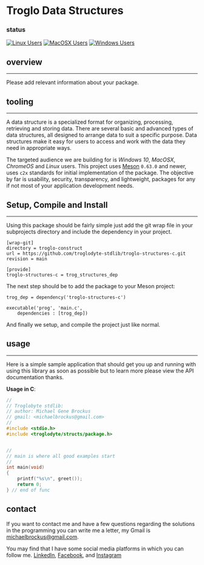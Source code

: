 # Troglo Data Structures

### status

[![Linux Users](https://github.com/troglodyte-stdlib/troglo-structures-c/actions/workflows/ci_runner_linux.yml/badge.svg)](https://github.com/troglodyte-stdlib/troglo-structures-c/actions/workflows/ci_runner_linux.yml) [![MacOSX Users](https://github.com/troglodyte-stdlib/troglo-structures-c/actions/workflows/ci_runner_macosx.yml/badge.svg)](https://github.com/troglodyte-stdlib/troglo-structures-c/actions/workflows/ci_runner_macosx.yml) [![Windows Users](https://github.com/troglodyte-stdlib/troglo-structures-c/actions/workflows/ci_runner_windows.yml/badge.svg)](https://github.com/troglodyte-stdlib/troglo-structures-c/actions/workflows/ci_runner_windows.yml)

## overview

* * *

Please add relevant information about your package.

## tooling

* * *

A data structure is a specialized format for organizing, processing, retrieving
and storing data. There are several basic and advanced types of data structures,
all designed to arrange data to suit a specific purpose. Data structures make it
easy for users to access and work with the data they need in appropriate ways.

The targeted audience we are building for is *Windows 10*, *MacOSX*, *ChromeOS*
and *Linux* users. This project uses [Meson](https://mesonbuild.com/) `0.63.0`
and newer, uses `c2x` standards for initial implementation of the package. The
objective by far is usability, security, transparency, and lightweight, packages
for any if not most of your application development needs.

## Setup, Compile and Install

* * *

Using this package should be fairly simple just add the git wrap file
in your subprojects directory and include the dependency in your project.

```console
[wrap-git]
directory = troglo-construct
url = https://github.com/troglodyte-stdlib/troglo-structures-c.git
revision = main

[provide]
troglo-structures-c = trog_structures_dep
```


The next step should be to add the package to your Meson project:

```meson
trog_dep = dependency('troglo-structures-c')

executable('prog', 'main.c',
    dependencies : [trog_dep])

```

And finally we setup, and compile the project just like normal.

## usage

* * *

Here is a simple sample application that should get you up and
running with using this library as soon as possible but to learn
more please view the API documentation thanks.

**Usage in C**:

```c
//
// Troglobyte stdlib:
// author: Michael Gene Brockus
// gmail: <michaelbrockus@gmail.com>
//
#include <stdio.h>
#include <troglodyte/structs/package.h>


//
// main is where all good examples start
//
int main(void)
{
    printf("%s\n", greet());
    return 0;
} // end of func

```

## contact

If you want to contact me and have a few questions
regarding the solutions in the programming you can write
me a letter, my Gmail is <michaelbrockus@gmail.com>.

You may find that I have some social media platforms
in which you can follow me. [LinkedIn](https://www.linkedin.com/in/michael-brockus), [Facebook](https://facebook.com/michael.brockus.555), and [Instagram](https://instagram.com/troglodyte_coder/)
